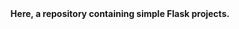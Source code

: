 <div align="center">
  <strong> Here, a repository containing simple Flask projects. </strong>
</div
